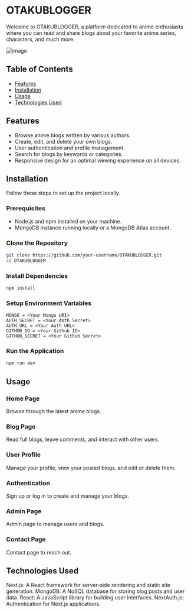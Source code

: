 # OTAKUBLOGGER

Welcome to OTAKUBLOGGER, a platform dedicated to anime enthusiasts where you can read and share blogs about your favorite anime series, characters, and much more.

![image](https://github.com/udit9876gupta/OtakuBlogger/assets/68100794/86e4adbf-194e-4ab7-8e13-9e86661acb76)

## Table of Contents
- [Features](#features)
- [Installation](#installation)
- [Usage](#usage)
- [Technologies Used](#technologies-used)

## Features
- Browse anime blogs written by various authors.
- Create, edit, and delete your own blogs.
- User authentication and profile management.
- Search for blogs by keywords or categories.
- Responsive design for an optimal viewing experience on all devices.

## Installation
Follow these steps to set up the project locally.

### Prerequisites
- Node.js and npm installed on your machine.
- MongoDB instance running locally or a MongoDB Atlas account.

### Clone the Repository
```bash
git clone https://github.com/your-username/OTAKUBLOGGER.git
cd OTAKUBLOGGER
```

### Install Dependencies
```bash
npm install
```

### Setup Environment Variables
```
MONGO = <Your Mongo URI>
AUTH_SECRET = <Your AUth Secret>
AUTH_URL = <Your Auth URL>
GITHUB_ID = <Your Github ID>
GITHUB_SECRET = <Your Github Secret>
```

### Run the Application
```bash
npm run dev
```
## Usage

### Home Page

Browse through the latest anime blogs.

### Blog Page

Read full blogs, leave comments, and interact with other users.

### User Profile

Manage your profile, view your posted blogs, and edit or delete them.

### Authentication

Sign up or log in to create and manage your blogs.

### Admin Page

Admin page to manage users and blogs.

### Contact Page

Contact page to reach out.

## Technologies Used

Next.js: A React framework for server-side rendering and static site generation.
MongoDB: A NoSQL database for storing blog posts and user data.
React: A JavaScript library for building user interfaces.
NextAuth.js: Authentication for Next.js applications.


